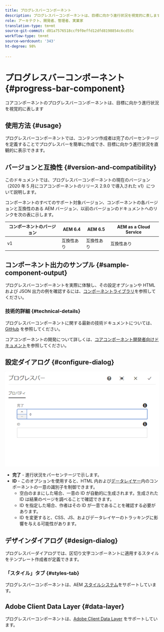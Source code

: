 ```yaml
---
title: プログレスバーコンポーネント
description: プログレスバーコンポーネントは、目標に向かう進行状況を視覚的に表します
role: アーキテクト、開発者、管理者、実業家
translation-type: tm+mt
source-git-commit: d01a7576518ccf9f0effd12dfd8198854c6cd55c
workflow-type: tm+mt
source-wordcount: '343'
ht-degree: 98%

---
```



# プログレスバーコンポーネント {#progress-bar-component}

コアコンポーネントのプログレスバーコンポーネントは、目標に向かう進行状況を視覚的に表します

## 使用方法 {#usage}

プログレスバーコンポーネントでは、コンテンツ作成者は完了のパーセンテージを定義することでプログレスバーを簡単に作成でき、目標に向かう進行状況を直観的に表示できます。

## バージョンと互換性 {#version-and-compatibility}

このドキュメントでは、プログレスバーコンポーネントの現在のバージョン（2020 年 5 月にコアコンポーネントのリリース 2.9.0 で導入された v1）について説明します。

コンポーネントのすべてのサポート対象バージョン、コンポーネントの各バージョンと互換性のある AEM バージョン、以前のバージョンのドキュメントへのリンクを次の表に示します。

| コンポーネントのバージョン | AEM 6.4 | AEM 6.5 | AEM as a Cloud Service |
|---|---|---|---|
| v1 | 互換性あり | 互換性あり | 互換性あり |

## コンポーネント出力のサンプル {#sample-component-output}

プログレスバーコンポーネントを実際に体験し、その設定オプションや HTML および JSON 出力の例を確認するには、[コンポーネントライブラリ](https://adobe.com/go/aem_cmp_library_progressbar_jp)を参照してください。

### 技術的詳細 {#technical-details}

プログレスバーコンポーネントに関する最新の技術ドキュメントについては、[GitHub](https://adobe.com/go/aem_cmp_tech_progress_v1_jp) を参照してください。

コアコンポーネントの開発について詳しくは、[コアコンポーネント開発者向けドキュメント](/help/developing/overview.md)を参照してください。

## 設定ダイアログ {#configure-dialog}

![プログレスバーコンポーネントの編集ダイアログ](/help/assets/progress-bar-edit.png)

* **完了** - 進行状況をパーセンテージで示します。
* **ID** - このオプションを使用すると、HTML 内および[データレイヤー](/help/developing/data-layer/overview.md)内のコンポーネントの一意の識別子を制御できます。
   * 空白のままにした場合、一意の ID が自動的に生成されます。生成された ID は結果のページを調べることで確認できます。
   * ID を指定した場合、作者はその ID が一意であることを確認する必要があります。
   * ID を変更すると、CSS、JS、およびデータレイヤーのトラッキングに影響を与える可能性があります。

## デザインダイアログ {#design-dialog}

プログレスバーダイアログでは、区切り文字コンポーネントに適用するスタイルをテンプレート作成者が定義できます。

### 「スタイル」タブ {#styles-tab}

プログレスバーコンポーネントは、AEM [スタイルシステム](/help/get-started/authoring.md#component-styling)をサポートしています。

## Adobe Client Data Layer {#data-layer}

プログレスバーコンポーネントは、[Adobe Client Data Layer](/help/developing/data-layer/overview.md) をサポートしています。
